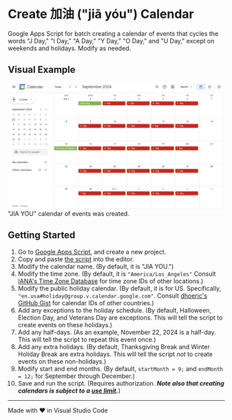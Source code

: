 # Create 加油 ("jiā yóu") Calendar

Google Apps Script for batch creating a calendar of events that cycles the words "J Day," "I Day," "A Day," "Y Day," "O Day," and "U Day," except on weekends and holidays. Modify as needed.

## Visual Example

<img src="screenshots/calendar.png" alt="screenshot of calendar" width="800"><br>"JIA YOU" calendar of events was created.

## Getting Started

1. Go to [Google Apps Script](https://script.google.com/), and create a new project.
2. Copy and paste [the script](./Code.gs) into the editor.
3. Modify the calendar name. (By default, it is "JIA YOU.")
4. Modify the time zone. (By default, it is `"America/Los_Angeles"` Consult [IANA's Time Zone Database](https://www.iana.org/time-zones) for time zone IDs of other locations.)
5. Modify the public holiday calendar. (By default, it is for US. Specifically, `"en.usa#holiday@group.v.calendar.google.com"`. Consult [dhoeric's GitHub Gist](https://gist.github.com/dhoeric/76bd1c15168ee0ee61ad3bf1730dcb65#file-cal-csv) for calendar IDs of other countries.)
6. Add any exceptions to the holiday schedule. (By default, Halloween, Election Day, and Veterans Day are exceptions. This will tell the script to create events on these holidays.)
7. Add any half-days. (As an example, November 22, 2024 is a half-day. This will tell the script to repeat this event once.)
8. Add any extra holidays. (By default, Thanksgiving Break and Winter Holiday Break are extra holidays. This will tell the script *not* to create events on these non-holidays.)
9. Modify start and end months. (By default, `startMonth = 9;` and `endMonth = 12;` for September through December.)
10. Save and run the script. (Requires authorization. ***Note also that creating calendars is subject to a [use limit](https://support.google.com/a/answer/2905486?hl=en).***)

<hr>
Made with &heartsuit; in Visual Studio Code